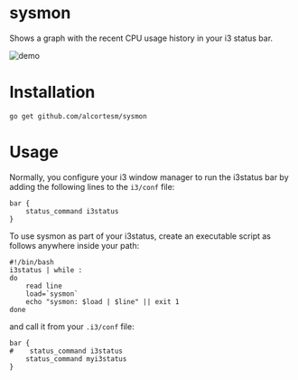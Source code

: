 # sysmon

Shows a graph with the recent CPU usage history in your i3 status bar.

![demo](https://user-images.githubusercontent.com/9169414/29079574-d48fc87e-7c5d-11e7-895c-15c1fe500e86.gif)

# Installation

`
go get github.com/alcortesm/sysmon
`

# Usage

Normally,
you configure your i3 window manager
to run the i3status bar
by adding the following lines to the `i3/conf` file:

```
bar {                                                                           
    status_command i3status                                               
}
```

To use sysmon as part of your i3status,
create an executable script as follows
anywhere inside your path: 

```
#!/bin/bash
i3status | while :
do
    read line
    load=`sysmon`
    echo "sysmon: $load | $line" || exit 1
done
```

and call it from your `.i3/conf` file:

```
bar {                                                                           
#    status_command i3status                                               
    status_command myi3status                                               
}
```




